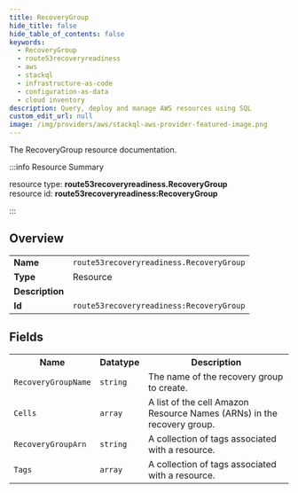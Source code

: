 ```yaml
---
title: RecoveryGroup
hide_title: false
hide_table_of_contents: false
keywords:
  - RecoveryGroup
  - route53recoveryreadiness
  - aws
  - stackql
  - infrastructure-as-code
  - configuration-as-data
  - cloud inventory
description: Query, deploy and manage AWS resources using SQL
custom_edit_url: null
image: /img/providers/aws/stackql-aws-provider-featured-image.png
---
```

The RecoveryGroup resource documentation.

:::info Resource Summary

<div class="row">
<div class="providerDocColumn">
<span>resource type:&nbsp;<b>route53recoveryreadiness.RecoveryGroup</b></span><br />
<span>resource id:&nbsp;<b>route53recoveryreadiness:RecoveryGroup</b></span><br />
</div>
</div>

:::

## Overview
<table><tbody>
<tr><td><b>Name</b></td><td><code>route53recoveryreadiness.RecoveryGroup</code></td></tr>
<tr><td><b>Type</b></td><td>Resource</td></tr>
<tr><td><b>Description</b></td><td></td></tr>
<tr><td><b>Id</b></td><td><code>route53recoveryreadiness:RecoveryGroup</code></td></tr>
</tbody></table>

## Fields
<table><tbody>
<tr><th>Name</th><th>Datatype</th><th>Description</th></tr>
<tr><td><code>RecoveryGroupName</code></td><td><code>string</code></td><td>The name of the recovery group to create.</td></tr><tr><td><code>Cells</code></td><td><code>array</code></td><td>A list of the cell Amazon Resource Names (ARNs) in the recovery group.</td></tr><tr><td><code>RecoveryGroupArn</code></td><td><code>string</code></td><td>A collection of tags associated with a resource.</td></tr><tr><td><code>Tags</code></td><td><code>array</code></td><td>A collection of tags associated with a resource.</td></tr>
</tbody></table>